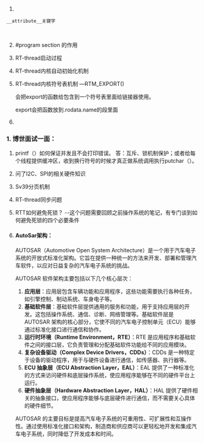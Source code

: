 1.  

   ```
   __attribute__关键字
   ```

​		

2. #program section 的作用



3. RT-thread启动过程

4. RT-thread内核自动初始化机制

5. RT-thread内核符号表机制  —RTM_EXPORT()

   会把export的函数给包含到一个符号表里面给链接器使用。

   export会把函数放到.rodata.name的段里面

6. 



### 1. 博世面试一面：

1. printf（）如何保证并发且不会打印错误。 答：互斥、锁机制保护；或者给每个线程提供缓冲区，收到换行符号的时候才真正做系统调用执行putchar（）。

2. 问了I2C、SPI的相关硬件知识

3. Sv39分页机制

4. RT-thread同步问题

5. RTT如何避免死锁？   --这个问题需要回顾之前操作系统的笔记，有专门谈到如何避免死锁的四个必要条件

6. #### AutoSar架构：

   AUTOSAR（Automotive Open System Architecture）是一个用于汽车电子系统的开放式标准化架构。它旨在提供一种统一的方法来开发、部署和管理汽车软件，以应对日益复杂的汽车电子系统的挑战。

   AUTOSAR 软件架构主要包括以下几个核心层次：

   1. **应用层**：应用层包含车辆功能和应用程序，这些功能需要执行各种任务，如引擎控制、制动系统、车身电子等。
   2. **基础软件层**：基础软件层提供通用的服务和功能，用于支持应用层的开发。这包括操作系统、通信、诊断、网络管理等。基础软件层是 AUTOSAR 架构的核心部分，它使不同的汽车电子控制单元（ECU）能够通过标准化接口进行通信和协作。
   3. **运行时环境（Runtime Environment，RTE）**：RTE 是应用程序和基础软件之间的接口层，它负责管理和分配基础软件功能给不同的应用模块。
   4. **复杂设备驱动（Complex Device Drivers，CDDs）**：CDDs 是一种特定于设备的驱动程序，用于与硬件设备进行通信，如传感器、执行器等。
   5. **ECU 抽象层（ECU Abstraction Layer，EAL）**：EAL 提供了一种标准化的方式来访问硬件和底层操作系统，使应用程序能够在不同的硬件平台上运行。
   6. **硬件抽象层（Hardware Abstraction Layer，HAL）**：HAL 提供了硬件相关的抽象接口，使应用程序能够与底层硬件进行通信，而不需要关心具体的硬件细节。

   AUTOSAR 的主要目标是提高汽车电子系统的可重用性、可扩展性和互操作性。通过使用标准化接口和架构，制造商和供应商可以更轻松地开发和集成汽车电子系统，同时降低了开发成本和时间。